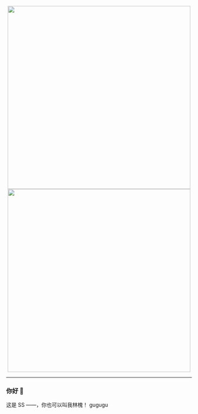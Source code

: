 <p align="center">
  <img width="496" src="https://github-readme-stats.vercel.app/api?username=Stapxs&show_icons=true&theme=vue-dark&locale=cn&count_private=true&hide_border=true"/>
  <br>
  <img width="496" src="https://github-readme-stats.vercel.app/api/top-langs/?username=Stapxs&theme=vue-dark&hide_border=true&layout=compact&&card_width=496&card_height=195&locale=cn"/>
</p>

<hr/>

### 你好 👋
这是 SS ——，你也可以叫我林槐！
gugugu
